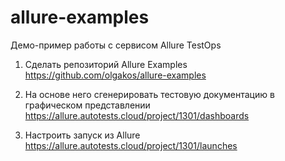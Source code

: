 # allure-examples
Демо-пример работы с сервисом Allure TestOps

1. Сделать репозиторий Allure Examples
https://github.com/olgakos/allure-examples

2. На основе него сгенерировать тестовую документацию в графическом представлении
https://allure.autotests.cloud/project/1301/dashboards

3. Настроить запуск из Allure
https://allure.autotests.cloud/project/1301/launches
